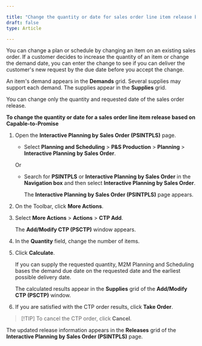 ```yaml
---

title: "Change the quantity or date for sales order line item release based on Capable-to-Promise"
draft: false
type: Article

---
```


You can change a plan or schedule by changing an item on an existing sales order. If a customer decides to increase the quantity of an item or change the demand date, you can enter the change to see if you can deliver the customer's new request by the due date before you accept the change.

An item's demand appears in the **Demands** grid. Several supplies may support each demand. The supplies appear in the **Supplies** grid.

You can change only the quantity and requested date of the sales order release.

**To change the quantity or date for a sales order line item release based on Capable-to-Promise**

1. Open the **Interactive Planning by Sales Order (PSINTPLS)** page.

    - Select **Planning and Scheduling** > **P&S Production** > **Planning** > **Interactive Planning by Sales Order**.

    Or

    - Search for **PSINTPLS** or **Interactive Planning by Sales Order** in the **Navigation box** and then select **Interactive Planning by Sales Order**.

        The **Interactive Planning by Sales Order (PSINTPLS)**  page appears.

2. On the Toolbar, click **More Actions**.

3. Select **More Actions** > **Actions** > **CTP Add**.

    The **Add/Modify CTP (PSCTP)** window appears.

4. In the **Quantity** field, change the number of items.

5. Click **Calculate**.

    If you can supply the requested quantity, M2M Planning and Scheduling bases the demand due date on the requested date and the earliest possible delivery date.

    The calculated results appear in the **Supplies** grid of the **Add/Modify CTP (PSCTP)** window.

6. If you are satisfied with the CTP order results, click **Take Order**.

> [!TIP] To cancel the CTP order, click **Cancel**.

The updated release information appears in the **Releases** grid of the **Interactive Planning by Sales Order (PSINTPLS)** page.

​